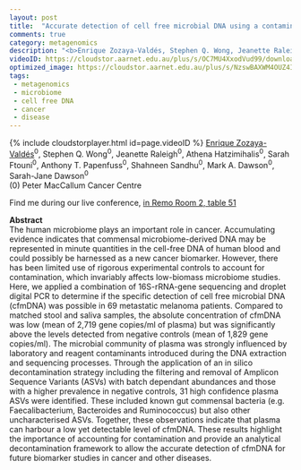 ```yaml
---
layout: post
title:  "Accurate detection of cell free microbial DNA using a contaminant-controlled analysis framework"
comments: true
category: metagenomics
description: "<b>Enrique Zozaya-Valdés, Stephen Q. Wong, Jeanette Raleigh, Athena Hatzimihalis, Sarah Ftouni, Anthony T. Papenfuss, Shahneen Sandhu, Mark A. Dawson, Sarah-Jane Dawson</b><br/>The human microbiome plays an important role in ca..."
videoID: https://cloudstor.aarnet.edu.au/plus/s/OC7MU4XxodVud99/download
optimized_image: https://cloudstor.aarnet.edu.au/plus/s/NzswBAXWM4OUZ4I/download
tags:
 - metagenomics
 - microbiome
 - cell free DNA
 - cancer
 - disease
---
```

{% include cloudstorplayer.html id=page.videoID %}
<u>Enrique Zozaya-Valdés</u><sup>0</sup>, Stephen Q. Wong<sup>0</sup>, Jeanette Raleigh<sup>0</sup>, Athena Hatzimihalis<sup>0</sup>, Sarah Ftouni<sup>0</sup>, Anthony T. Papenfuss<sup>0</sup>, Shahneen Sandhu<sup>0</sup>, Mark A. Dawson<sup>0</sup>, Sarah-Jane Dawson<sup>0</sup><br/>
\(0\) Peter MacCallum Cancer Centre

Find me during our live conference, [in Remo Room 2, table 51](https://remo.co)

<b>Abstract</b><br/>
The human microbiome plays an important role in cancer. Accumulating evidence indicates that commensal microbiome-derived DNA may be represented in minute quantities in the cell-free DNA of human blood and could possibly be harnessed as a new cancer biomarker. However, there has been limited use of rigorous experimental controls to account for contamination, which invariably affects low-biomass microbiome studies. Here, we applied a combination of 16S-rRNA-gene sequencing and droplet digital PCR to determine if the specific detection of cell free microbial DNA \(cfmDNA\) was possible in 69 metastatic melanoma patients. Compared to matched stool and saliva samples, the absolute concentration of cfmDNA was low \(mean of 2,719 gene copies/ml of plasma\) but was significantly above the levels detected from negative controls \(mean of 1,829 gene copies/ml\). The microbial community of plasma was strongly influenced by laboratory and reagent contaminants introduced during the DNA extraction and sequencing processes. Through the application of an in silico decontamination strategy including the filtering and removal of Amplicon Sequence Variants \(ASVs\) with batch dependant abundances and those with a higher prevalence in negative controls, 31 high confidence plasma ASVs were identified. These included known gut commensal bacteria \(e.g. Faecalibacterium, Bacteroides and Ruminococcus\) but also other uncharacterised ASVs. Together, these observations indicate that plasma can harbour a low yet detectable level of cfmDNA. These results highlight the importance of accounting for contamination and provide an analytical decontamination framework to allow the accurate detection of cfmDNA for future biomarker studies in cancer and other diseases. 

